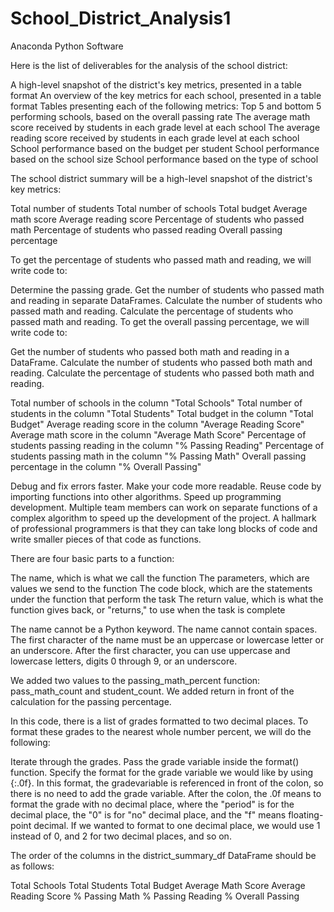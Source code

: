 # School_District_Analysis1
Anaconda Python Software

Here is the list of deliverables for the analysis of the school district: 

A high-level snapshot of the district's key metrics, presented in a table format
An overview of the key metrics for each school, presented in a table format
Tables presenting each of the following metrics:
Top 5 and bottom 5 performing schools, based on the overall passing rate
The average math score received by students in each grade level at each school
The average reading score received by students in each grade level at each school
School performance based on the budget per student
School performance based on the school size 
School performance based on the type of school

The school district summary will be a high-level snapshot of the district's key metrics:

Total number of students
Total number of schools
Total budget
Average math score
Average reading score
Percentage of students who passed math
Percentage of students who passed reading
Overall passing percentage


To get the percentage of students who passed math and reading, we will write code to:

Determine the passing grade.
Get the number of students who passed math and reading in separate DataFrames.
Calculate the number of students who passed math and reading.
Calculate the percentage of students who passed math and reading.
To get the overall passing percentage, we will write code to:

Get the number of students who passed both math and reading in a DataFrame.
Calculate the number of students who passed both math and reading.
Calculate the percentage of students who passed both math and reading.


Total number of schools in the column "Total Schools"
Total number of students in the column "Total Students"
Total budget in the column "Total Budget"
Average reading score in the column "Average Reading Score"
Average math score in the column "Average Math Score"
Percentage of students passing reading in the column "% Passing Reading"
Percentage of students passing math in the column "% Passing Math"
Overall passing percentage in the column "% Overall Passing"

Debug and fix errors faster.
Make your code more readable.
Reuse code by importing functions into other algorithms.
Speed up programming development. Multiple team members can work on separate functions of a complex algorithm to speed up the development of the project.
A hallmark of professional programmers is that they can take long blocks of code and write smaller pieces of that code as functions.

There are four basic parts to a function:

The name, which is what we call the function
The parameters, which are values we send to the function
The code block, which are the statements under the function that perform the task
The return value, which is what the function gives back, or "returns," to use when the task is complete


The name cannot be a Python keyword.
The name cannot contain spaces.
The first character of the name must be an uppercase or lowercase letter or an underscore.
After the first character, you can use uppercase and lowercase letters, digits 0 through 9, or an underscore.

We added two values to the passing_math_percent function: pass_math_count and student_count.
We added return in front of the calculation for the passing percentage.

In this code, there is a list of grades formatted to two decimal places. To format these grades to the nearest whole number percent, we will do the following:

Iterate through the grades.
Pass the grade variable inside the format() function.
Specify the format for the grade variable we would like by using {:.0f}.
In this format, the gradevariable is referenced in front of the colon, so there is no need to add the grade variable.
After the colon, the .0f means to format the grade with no decimal place, where the "period" is for the decimal place, the "0" is for "no" decimal place, and the "f" means floating-point decimal. If we wanted to format to one decimal place, we would use 1 instead of 0, and 2 for two decimal places, and so on.


The order of the columns in the district_summary_df DataFrame should be as follows:

Total Schools
Total Students
Total Budget
Average Math Score
Average Reading Score
% Passing Math
% Passing Reading
% Overall Passing

